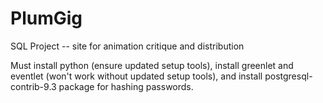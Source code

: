 # PlumGig
SQL Project -- site for animation critique and distribution

Must install python (ensure updated setup tools), install greenlet and eventlet
(won't work without updated setup tools), and install postgresql-contrib-9.3 package 
for hashing passwords.